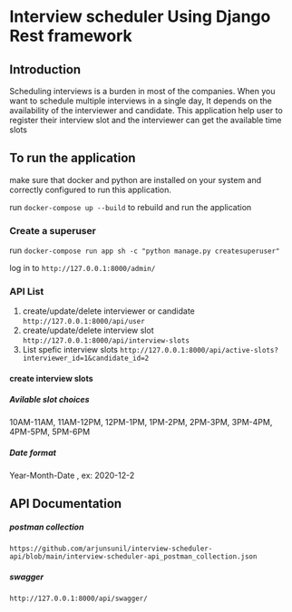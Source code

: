 # Interview scheduler Using Django Rest framework

## Introduction

Scheduling interviews is a burden in most of the companies. When you want to schedule multiple interviews in a single day, It depends on the availability of the interviewer and candidate. This application help user to register their interview slot and the interviewer can get the available time slots 


## To run the application

make sure that docker and python are installed on your system and correctly configured to run this application.

run `docker-compose up --build` to rebuild and run the application

### Create a superuser

run `docker-compose run app sh -c "python manage.py createsuperuser"` 

log in to `http://127.0.0.1:8000/admin/` 

### API List
1. create/update/delete interviewer or candidate `http://127.0.0.1:8000/api/user`  
2. create/update/delete interview slot `http://127.0.0.1:8000/api/interview-slots`
3. List spefic interview slots `http://127.0.0.1:8000/api/active-slots?interviewer_id=1&candidate_id=2`

#### create interview slots

##### Avilable slot choices

10AM-11AM, 11AM-12PM, 12PM-1PM, 1PM-2PM, 2PM-3PM, 3PM-4PM, 4PM-5PM, 5PM-6PM

##### Date format 

Year-Month-Date , ex: 2020-12-2


## API Documentation

##### postman collection    

`https://github.com/arjunsunil/interview-scheduler-api/blob/main/interview-scheduler-api_postman_collection.json`

##### swagger

`http://127.0.0.1:8000/api/swagger/`
